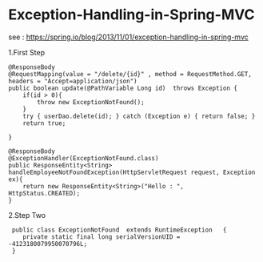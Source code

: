 # Exception-Handling-in-Spring-MVC
see : https://spring.io/blog/2013/11/01/exception-handling-in-spring-mvc

1.First Step

	@ResponseBody
	@RequestMapping(value = "/delete/{id}" , method = RequestMethod.GET, headers = "Accept=application/json")
	public boolean update(@PathVariable Long id)  throws Exception {
		if(id > 0){
			throw new ExceptionNotFound();
		}
		try { userDao.delete(id); } catch (Exception e) { return false; }
		return true;
		
	}
	
	@ResponseBody
	@ExceptionHandler(ExceptionNotFound.class)
	public ResponseEntity<String> handleEmployeeNotFoundException(HttpServletRequest request, Exception ex){
	    return new ResponseEntity<String>("Hello : ",  HttpStatus.CREATED);
	}	
	
2.Step Two

	 public class ExceptionNotFound  extends RuntimeException   {
	    private static final long serialVersionUID = -4123180079950070796L;
	 }
